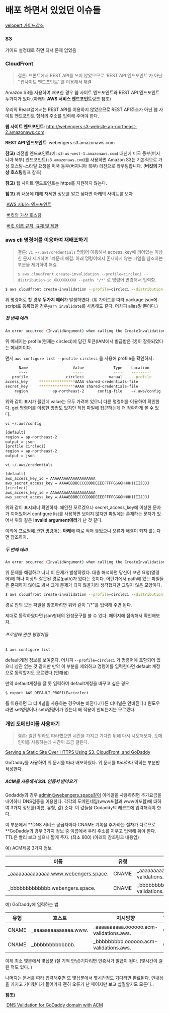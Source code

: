 # 배포 하면서 있었던 이슈들

[velopert 가이드참조](https://react-etc.vlpt.us/08.deploy-s3.html)

### S3

가이드 설정대로 하면 되서 문제 없었음



### CloudFront

> 결론: 프론트에서 REST API를 쓰지 않았으므로 'REST API 엔드포인트'가 아닌 ''웹사이트 엔드포인트''를 이용해서 해결

Amazon S3를 사용하여 배포한 경우 웹 사이트 엔드포인트와 REST API 엔드포인트 두가지가 있다.(아래의 **AWS 서비스 엔드포인트**링크 참조) 

우리의 React앱에서는 REST API를 이용하지 않았으므로 REST API주소가 아닌 웹 사이트 엔드포인트 형식의 주소를 입력해 주어야 한다.

**웹 사이트 엔드포인트**: http://webengers.s3-website.ap-northeast-2.amazonaws.com

**REST API 엔드포인트**: webengers.s3.amazonaws.com



**참고)** 리전별 엔드포인트(예: `s3-us-west-1.amazonaws.com`) 대신에 미국 동부(버지니아 북부) 엔드포인트(`s3.amazonaws.com`)를 사용하면 Amazon S3는 기본적으로 가상 호스팅–스타일 요청을 미국 동부(버지니아 북부) 리전으로 라우팅합니다.  (**버킷의 가상 호스팅**링크 참조)

**참고)** 웹 사이트 엔드포인트는 https를 지원하지 않는다.

**참고)** 위 내용에 대해 자세한 정보를 알고 싶다면 아래의 사이트를 보자

​	[AWS 서비스 엔드포인트](https://docs.aws.amazon.com/ko_kr/general/latest/gr/rande.html)

​	[버킷의 가상 호스팅](https://docs.aws.amazon.com/ko_kr/AmazonS3/latest/dev/VirtualHosting.html)

​	[버킷 이름 규칙, 규제 및 제한](https://docs.aws.amazon.com/ko_kr/AmazonS3/latest/dev/BucketRestrictions.html)



### aws cli 명령어를 이용하여 재배포하기

> 결론: `vi ~/.aws/credentials` 명령어 이용해서 access_key에 끼어있는 이상한 문자 제거하여 1차문제 해결. 아래 명령어에서 존재하지 않는 파일을 참조하는 부분을 제거하여 해결.
>
> `$ aws cloudfront create-invalidation --profile=circleci --distribution-id XXXXXXXXXX --paths "/*"` 로 명령어 변경해서 입력함.

```bash
$ aws cloudfront create-invalidation --profile=circleci --distribution-id XXXXXXXXXX --paths / /index.html /error.html /service-worker.js /manifest.json /favicon.ico
```

위 명령어로 할 경우 **두가지 에러**가 발생하였다. (위 가이드를 따라 package.json에 script로 등록했을 경우`yarn invalidate`를 사용해도 같다. 어차피 alias일 뿐이다.)

##### 첫 번째 에러

```bash
An error occurred (InvalidArgument) when calling the CreateInvalidation operation: The Security token included in the request is invalid.
```

위 메세지는 profile(현재는 circleci)에 담긴 토큰(IAM에서 발급받은 것)이 잘못되었다는 메세지이다. 

먼저 `aws configure list --profile circleci` 을 사용해 profile을 확인하자. 

```bash
      Name                    Value             Type    Location
      ----                    -----             ----    --------
   profile                 circleci           manual    --profile
access_key     ****************AAAA shared-credentials-file
secret_key     ****************AAAA shared-credentials-file
    region           ap-northeast-2      config-file    ~/.aws/config
```

위와 같이 표시가 될텐데 value는 모두 가려져 있으니 다른 명령어를 이용하여 확인한다. get 명령어를 이용한 방법도 있지만 직접 파일에 접근하는게 더 정확하게 볼 수 있다.

`vi ~/.aws/config`

```bash
[default]
region = ap-northeast-2
output = json
[profile circleci]
region = ap-northeast-2
output = json
```

`vi ~/.aws/credentials`

```bash
[default]
aws_access_key_id = AAAAAAAAAAAAAAAAAAAA
aws_secret_access_key = AAAABBBBCCCCDDDDEEEEFFFFGGGGHHHHIIIIJJJJ
[circleci]
aws_access_key_id = AAAAAAAAAAAAAAAAAAAA
aws_secret_access_key = AAAABBBBCCCCDDDDEEEEFFFFGGGGHHHHIIIIJJJJ
```

위와 같이 표시되니 확인하자. 왜인진 모르겠으나 secret_access_key에 이상한 문자가 끼어있어서 configure list를 사용하면 보이지 않지만 파일에는 존재하는 문자가 있어서 위와 같은 **invalid argument에러**가 난 것 같다.

이외에  <u>프로필에 관한 명령어</u>는 **아래**에 따로 적어 놓았으니 오류가 해결이 되지 않는다면 참조하자.



##### 두 번째 에러

```bash
An error occurred (InvalidArgument) when calling the CreateInvalidation operation: Your request contains one or more invalid invalidation paths.
```

위 문제를 해결하고 나니 이 문제가 발생하였다. 대충 해석하면 당신이 보낸 요청(명령어)에 하나 이상의 잘못된 경로(path)가 있다는 것이다.  어딘가에서  path에 있는 파일들은 존재하지 않아도 봐서 크게 문제가 되지 않을거라 생각했지만 그렇지 않은 모양이다.

```bash
$ aws cloudfront create-invalidation --profile=circleci --distribution-id XXXXXXXXXX --paths "/*"
```

경로 안의 모든 파일을 참조하려면 위와 같이 "/*"를 입력해 주면 된다. 

제대로 동작하였다면 json형태의 완성문구를 볼 수 있다. 페이지에 접속해서 확인해보자.



###### 프로필에 관한 명령어들

```bash
$ aws configure list
```

default계정 정보를 보여준다. 어차피 `--profile=circleci` 가 명령어에 포함되어 있으니 상관 없는 것 같지만 만약 이 부분을 제외하고 명령어를 입력한다면 default 계정으로 동작할지도 모르겠다.(안해봄)

만약 default계정을 잘 못 입력하여 default계정을 바꾸고 싶은 경우 

```bash
$ export AWS_DEFAULT_PROFILE=circleci
```

를 이용하면 그 터미널을 사용하는 경우에는 바뀐다.(다른 터미널은 안바뀐다.) 윈도우라면 set명령어나 setx명령어가 있는데 왜 적용이 안되는지는 모르겠다.



### 개인 도메인이름 사용하기

> 결론: 일단 뭐라도 따라했으면 시간을 가지고 기다린 뒤에 다시 시도해보자. 도메인이름 사용하는데 시간이 조금 걸린다.

[Serving a Static Site Over HTTPS Using S3, CloudFront, and GoDaddy](https://medium.com/@brodartec/hosting-a-static-site-with-https-enabled-using-aws-s3-cloudfront-and-godaddy-826dae41fdc6)

GoDaddy를 사용하여 위 문서를 따라 배포하였다. 위 문서를 따라하다 막히는 부분만 작성한다.

##### ACM을 사용해서 SSL 인증서 받아오기

Godaddy의 경우 admin@webengers.space같이 이메일을 사용하려면 추가요금을 내야하니 DNS검증을 이용한다. 각각의 도메인네임(www포함과 www미포함)에 대하여 3가지 정보를(이름, 유형, 값) 준다. 이 값들을 Godaddy의 레코드에 입력해줘야 한다. 

이 부분에서 **DNS 서비스 공급자마다 CNAME 기록을 추가하는 절차가 다르므로 **GoDaddy의 경우 3가지 정보 중 이름에서 우리 주소를 지우고 입력해 줘야 한다.  TTL은 빨리 보고 싶으니 짧게 주자. (최소 600) (아래의 참조링크 내용임)

예) ACM제공 3가지 정보

| 이름                                 | 유형  | 값                                      |
| ------------------------------------ | ----- | --------------------------------------- |
| _aaaaaaaaaaaaaa.www.webengers.space. | CNAME | _aaaaaaaaaa.oooooo.acm-validations.aws. |
| _bbbbbbbbbbbbb.webengers.space.      | CNAME | _bbbbbbbbb.oooooo.acm-validations.aws.  |

예) GoDaddy에 입력하는 법

| 유형  | 호스트               | 지시방향                                | TTL  |
| ----- | -------------------- | --------------------------------------- | ---- |
| CNAME | _aaaaaaaaaaaaaa.www. | _aaaaaaaaaa.oooooo.acm-validations.aws. | 600  |
| CNAME | _bbbbbbbbbbbbb.      | _bbbbbbbbb.oooooo.acm-validations.aws.  | 600  |

이제 최소 몇분에서 몇십분 (잘 기억 안남)기다리면 인증서가 발급이 된다. (몇시간이 걸린 적도 있다..)

나머지는 문서를 따라 입력해주면 또 몇십분에서 몇시간정도 기다리면 완료된다. 인내심을 가지고 기다렸다가 들어가자 괜히 오류가 난 페이지만 보고 삽질할지도 모른다..

**참조)**

​	[DNS Validation for GoDaddy domain with ACM](https://forums.aws.amazon.com/thread.jspa?messageID=913098)

​	